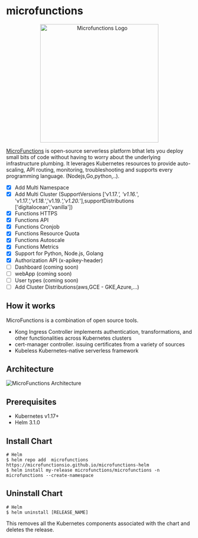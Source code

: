 # microfunctions
<p align="center">
  <a href="https://microfunctions.io" target="blank"><img src="http://www.microfunctions.io/wp-content/uploads/2020/07/New-Project-3.png" width="320" alt="Microfunctions Logo" /></a>
</p>

[MicroFunctions](https://microFunctions.io/)  is open-source serverless platform bthat lets you deploy small bits of code without having to worry about the underlying infrastructure plumbing. It leverages Kubernetes  resources to provide auto-scaling, API routing, monitoring, troubleshooting and supports every programming language. (Nodejs,Go,python,..).

- [x] Add Multi Namespace
- [x] Add Multi Cluster (SupportVersions ['v1.17.*', 'v1.16.*', 'v1.17.*','v1.18.*','v1.19.*','v1.20.*'],supportDistributions ['digitalocean','vanilla'])
- [x] Functions HTTPS
- [x] Functions API
- [x] Functions Cronjob
- [x] Functions Resource Quota
- [x] Functions Autoscale
- [x] Functions Metrics  
- [x] Support for Python, Node.js, Golang
- [x] Authorization API (x-apikey-header)
- [ ] Dashboard (coming soon)
- [ ] webApp (coming soon)
- [ ] User types (coming soon)
- [ ] Add Cluster Distributions(aws,GCE - GKE,Azure,...)

## How it works
MicroFunctions is a combination of open source tools.
- Kong Ingress Controller implements authentication, transformations, and other functionalities across Kubernetes clusters
- cert-manager controller.  issuing certificates from a variety of sources
- Kubeless Kubernetes-native serverless framework
## Architecture

![MicroFunctions Architecture](https://user-images.githubusercontent.com/67606926/113028621-c403d800-918b-11eb-8fdf-58494e4f9e03.png)

## Prerequisites

- Kubernetes v1.17+
- Helm 3.1.0

## Install Chart

```console
# Helm
$ helm repo add  microfunctions https://microfunctionsio.github.io/microfunctions-helm
$ helm install my-release microfunctions/microfunctions -n microfunctions --create-namespace 
```

## Uninstall Chart
```console
# Helm
$ helm uninstall [RELEASE_NAME]
```
This removes all the Kubernetes components associated with the chart and deletes the release.

